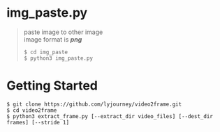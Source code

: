 # img_paste.py

> paste image to other image <br/>
> image format is ___png___
> ```
> $ cd img_paste
> $ python3 img_paste.py
> ```

# Getting Started
```
$ git clone https://github.com/lyjourney/video2frame.git
$ cd video2frame
$ python3 extract_frame.py [--extract_dir video_files] [--dest_dir frames] [--stride 1]
